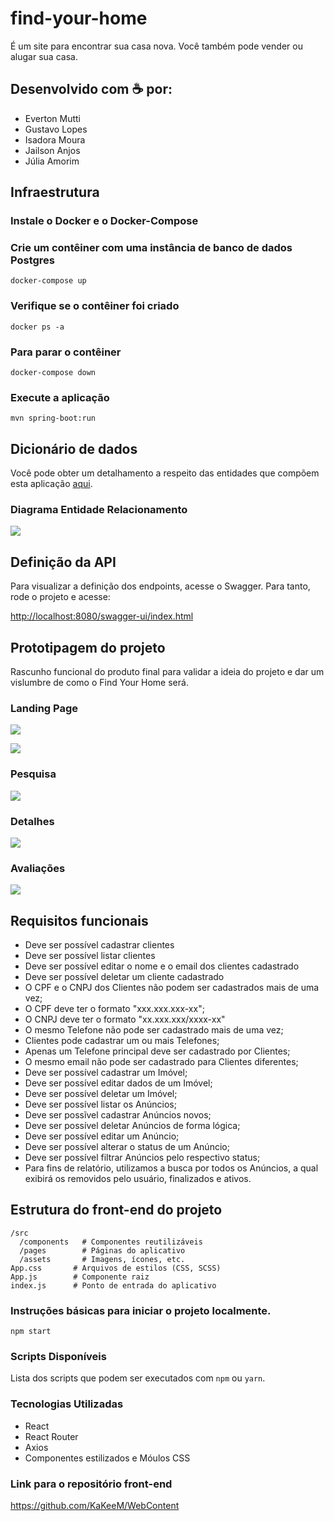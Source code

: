 # find-your-home
É um site para encontrar sua casa nova. Você também pode vender ou alugar sua casa.

## Desenvolvido com :coffee: por:

- Everton Mutti
- Gustavo Lopes
- Isadora Moura
- Jailson Anjos
- Júlia Amorim
  
## Infraestrutura

### Instale o Docker e o Docker-Compose

### Crie um contêiner com uma instância de banco de dados Postgres
```
docker-compose up
```
### Verifique se o contêiner foi criado
```
docker ps -a
```
### Para parar o contêiner
```
docker-compose down
```
### Execute a aplicação
```
mvn spring-boot:run
```
## Dicionário de dados

Você pode obter um detalhamento a respeito das entidades que compõem esta aplicação [aqui](https://github.com/jairocket/find-your-home/tree/main/docs/bd/DD).

### Diagrama Entidade Relacionamento 

![](https://github.com/jairocket/find-your-home/blob/main/docs/bd/diagram/TABLE.png?raw=true)

## Definição da API

Para visualizar a definição dos endpoints, acesse o Swagger. Para tanto, rode o projeto e acesse:

[http://localhost:8080/swagger-ui/index.html](http://localhost:8080/swagger-ui/index.html)

## Prototipagem do projeto
Rascunho funcional do produto final para validar a ideia do projeto e dar um vislumbre de como o Find Your Home será.

### Landing Page

![](https://github.com/jairocket/find-your-home/blob/main/docs/Prototypes/Capa.jpeg?raw=true)

![](https://github.com/jairocket/find-your-home/blob/main/docs/Prototypes/Fundo.jpeg?raw=true)

### Pesquisa

![](https://github.com/jairocket/find-your-home/blob/main/docs/Prototypes/Pesquisa.jpeg?raw=true)

### Detalhes

![](https://github.com/jairocket/find-your-home/blob/main/docs/Prototypes/Info_Imovel.jpeg?raw=true)

### Avaliações

![](https://github.com/jairocket/find-your-home/blob/main/docs/Prototypes/Avalaia%C3%A7%C3%B5es.jpeg?raw=true)

## Requisitos funcionais

- Deve ser possível cadastrar clientes
- Deve ser possível listar clientes
- Deve ser possível editar o nome e o email dos clientes cadastrado
- Deve ser possível deletar um cliente cadastrado
- O CPF e o CNPJ dos Clientes não podem ser cadastrados mais de uma vez;
- O CPF deve ter o formato "xxx.xxx.xxx-xx";
- O CNPJ deve ter o formato "xx.xxx.xxx/xxxx-xx"
- O mesmo Telefone não pode ser cadastrado mais de uma vez;
- Clientes pode cadastrar um ou mais Telefones;
- Apenas um Telefone principal deve ser cadastrado por Clientes;
- O mesmo email não pode ser cadastrado para Clientes diferentes;
- Deve ser possível cadastrar um Imóvel;
- Deve ser possível editar dados de um Imóvel;
- Deve ser possível deletar um Imóvel;
- Deve ser possível listar os Anúncios;
- Deve ser possĩvel cadastrar Anúncios novos;
- Deve ser possível deletar Anúncios de forma lógica;
- Deve ser possível editar um Anúncio;
- Deve ser possível alterar o status de um Anúncio;
- Deve ser possível filtrar Anúncios pelo respectivo status;
- Para fins de relatório, utilizamos a busca por todos os Anúncios, a qual exibirá os removidos pelo usuário, finalizados e ativos.

## Estrutura do front-end do projeto
```
/src
  /components   # Componentes reutilizáveis
  /pages        # Páginas do aplicativo
  /assets       # Imagens, ícones, etc.
App.css       # Arquivos de estilos (CSS, SCSS)
App.js        # Componente raiz
index.js      # Ponto de entrada do aplicativo
``` 
### Instruções básicas para iniciar o projeto localmente.
```
npm start
```
### Scripts Disponíveis

Lista dos scripts que podem ser executados com `npm` ou `yarn`.

### Tecnologias Utilizadas
- React
- React Router
- Axios
- Componentes estilizados e Móulos CSS

### Link para o repositório front-end 
  https://github.com/KaKeeM/WebContent 

